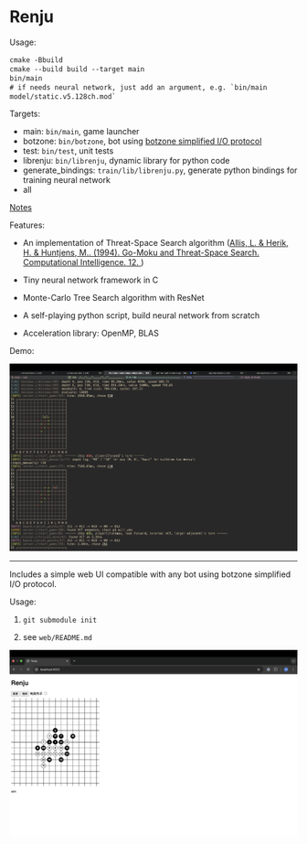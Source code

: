 # Renju

Usage:

```shell
cmake -Bbuild
cmake --build build --target main
bin/main
# if needs neural network, just add an argument, e.g. `bin/main model/static.v5.128ch.mod`
```

Targets: 
- main: `bin/main`, game launcher
- botzone: `bin/botzone`, bot using [botzone simplified I/O protocol](https://wiki.botzone.org.cn/index.php?title=Bot#.E4.BA.A4.E4.BA.92)
- test: `bin/test`, unit tests 
- librenju: `bin/librenju`, dynamic library for python code
- generate\_bindings: `train/lib/librenju.py`, generate python bindings for training neural network
- all

[Notes](notes.md)

Features:

- An implementation of Threat-Space Search algorithm ([Allis, L. & Herik, H. & Huntjens, M.. (1994). Go-Moku and Threat-Space Search. Computational Intelligence. 12. ](https://www.researchgate.net/publication/2252447_Go-Moku_and_Threat-Space_Search))

- Tiny neural network framework in C

- Monte-Carlo Tree Search algorithm with ResNet

- A self-playing python script, build neural network from scratch

- Acceleration library: OpenMP, BLAS

Demo:

![cli-demo](assets/cli.png)

---

Includes a simple web UI compatible with any bot using botzone simplified I/O protocol.

Usage:

1. `git submodule init`

2. see `web/README.md`

![web-ui-demo](assets/web-ui.png)